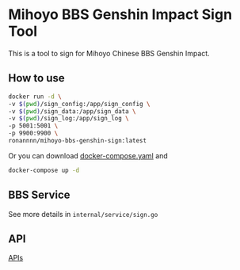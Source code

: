 # Mihoyo BBS Genshin Impact Sign Tool

This is a tool to sign for Mihoyo Chinese BBS Genshin Impact.

## How to use

```bash
docker run -d \
-v $(pwd)/sign_config:/app/sign_config \
-v $(pwd)/sign_data:/app/sign_data \
-v $(pwd)/sign_log:/app/sign_log \
-p 5001:5001 \
-p 9900:9900 \
ronannnn/mihoyo-bbs-genshin-sign:latest
```

Or you can download [docker-compose.yaml](https://github.com/Ronannnn/mihoyo-bbs-genshin-sign/blob/main/deployments/docker-compose/docker-compose.yaml)
and
```bash
docker-compose up -d
```

## BBS Service

See more details in `internal/service/sign.go`

## API

[APIs](https://editor.swagger.io/?url=https://raw.githubusercontent.com/Ronannnn/mihoyo-bbs-genshin-sign/main/swagger.yaml)
